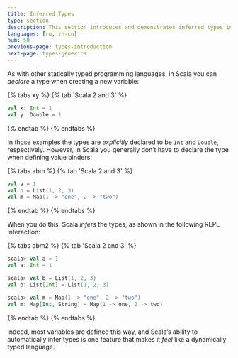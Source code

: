 ```yaml
---
title: Inferred Types
type: section
description: This section introduces and demonstrates inferred types in Scala 3
languages: [ru, zh-cn]
num: 50
previous-page: types-introduction
next-page: types-generics
---
```



As with other statically typed programming languages, in Scala you can _declare_ a type when creating a new variable:

{% tabs xy %}
{% tab 'Scala 2 and 3' %}
```scala
val x: Int = 1
val y: Double = 1
```
{% endtab %}
{% endtabs %}

In those examples the types are _explicitly_ declared to be `Int` and `Double`, respectively.
However, in Scala you generally don’t have to declare the type when defining value binders:

{% tabs abm %}
{% tab 'Scala 2 and 3' %}
```scala
val a = 1
val b = List(1, 2, 3)
val m = Map(1 -> "one", 2 -> "two")
```
{% endtab %}
{% endtabs %}

When you do this, Scala _infers_ the types, as shown in the following REPL interaction:

{% tabs abm2 %}
{% tab 'Scala 2 and 3' %}
```scala
scala> val a = 1
val a: Int = 1

scala> val b = List(1, 2, 3)
val b: List[Int] = List(1, 2, 3)

scala> val m = Map(1 -> "one", 2 -> "two")
val m: Map[Int, String] = Map(1 -> one, 2 -> two)
```
{% endtab %}
{% endtabs %}

Indeed, most variables are defined this way, and Scala’s ability to automatically infer types is one feature that makes it _feel_ like a dynamically typed language.
